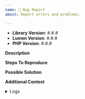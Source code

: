 ```yaml
---
name: 🐛 Bug Report
about: Report errors and problems.

---
```


- **Library Version**: #.#.#
- **Lumen Version**: #.#.#
- **PHP Version**: #.#.#

**Description**  
<!-- A clear and concise description of the problem. -->

**Steps To Reproduce**  
<!-- Steps, Code, and/or config needed to reproduce the problem. -->

**Possible Solution**  
<!--- Optional: only if you have suggestions on a fix/reason for the bug -->

**Additional Context**  
<!-- Optional: any other context about the problem: log messages, screenshots, etc. -->

<details>
<summary>Logs</summary>
<!-- PLEASE PASTE YOUR LOG FILE(S) DATA HERE -->
<!-- MAKE SURE TO REDACT TOKEN & OTHER SENSITIVE INFO -->

</details>
